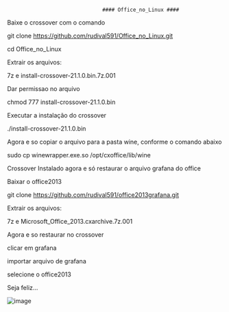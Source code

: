                                    #### Office_no_Linux ####             

Baixe o crossover com o comando


git clone https://github.com/rudival591/Office_no_Linux.git

cd Office_no_Linux

Extrair os arquivos:

7z e install-crossover-21.1.0.bin.7z.001

Dar permissao no arquivo

chmod 777 install-crossover-21.1.0.bin

Executar a instalação do crossover

./install-crossover-21.1.0.bin

Agora e so copiar o arquivo para a pasta wine, conforme o comando abaixo

sudo cp winewrapper.exe.so /opt/cxoffice/lib/wine

Crossover Instalado agora e só restaurar o arquivo grafana do office

Baixar o office2013

git clone https://github.com/rudival591/office2013grafana.git

Extrair os arquivos:

7z e Microsoft_Office_2013.cxarchive.7z.001

Agora e so restaurar no crossover

clicar em grafana

importar arquivo de grafana

selecione o office2013

Seja feliz...

![image](https://user-images.githubusercontent.com/37409284/216438178-05fa92df-79ef-4aac-8019-a9b7e8073faa.png)


